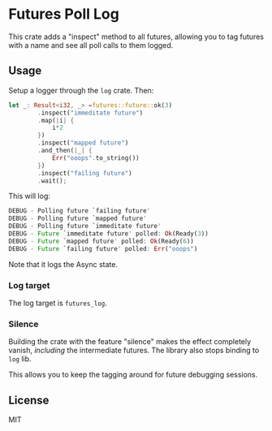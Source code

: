 # Futures Poll Log

This crate adds a "inspect" method to all futures, allowing you to tag futures with a name and see all poll calls to them logged.

## Usage

Setup a logger through the `log` crate. Then:

```rust
let _: Result<i32, _> =futures::future::ok(3)
        .inspect("immeditate future")
        .map(|i| {
            i*2
        })
        .inspect("mapped future")
        .and_then(|_| {
            Err("ooops".to_string())
        })
        .inspect("failing future")
        .wait();
```

This will log:

```rust
DEBUG - Polling future `failing future'
DEBUG - Polling future `mapped future'
DEBUG - Polling future `immeditate future'
DEBUG - Future `immeditate future' polled: Ok(Ready(3))
DEBUG - Future `mapped future' polled: Ok(Ready(6))
DEBUG - Future `failing future' polled: Err("ooops")
```

Note that it logs the Async state.

### Log target

The log target is `futures_log`.

### Silence

Building the crate with the feature "silence" makes the effect completely vanish, _including_ the intermediate futures. The library also stops binding to `log` lib.

This allows you to keep the tagging around for future debugging sessions.

## License

MIT